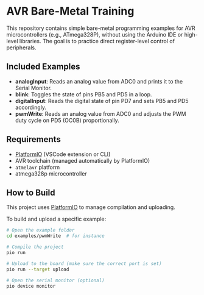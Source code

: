 # AVR Bare-Metal Training

This repository contains simple bare-metal programming examples for AVR microcontrollers (e.g., ATmega328P), without using the Arduino IDE or high-level libraries. The goal is to practice direct register-level control of peripherals.

## Included Examples

- **analogInput**: Reads an analog value from ADC0 and prints it to the Serial Monitor.
- **blink**: Toggles the state of pins PB5 and PD5 in a loop.
- **digitalInput**: Reads the digital state of pin PD7 and sets PB5 and PD5 accordingly.
- **pwmWrite**: Reads an analog value from ADC0 and adjusts the PWM duty cycle on PD5 (OC0B) proportionally.

## Requirements

- [PlatformIO](https://platformio.org/) (VSCode extension or CLI)
- AVR toolchain (managed automatically by PlatformIO)
- `atmelavr` platform
- atmega328p microcontroller

## How to Build

This project uses [PlatformIO](https://platformio.org/) to manage compilation and uploading.

To build and upload a specific example:

```bash
# Open the example folder
cd examples/pwmWrite  # for instance

# Compile the project
pio run

# Upload to the board (make sure the correct port is set)
pio run --target upload

# Open the serial monitor (optional)
pio device monitor
```
